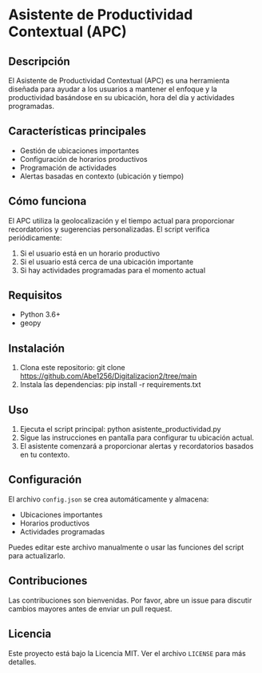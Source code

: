 # Asistente de Productividad Contextual (APC)

## Descripción
El Asistente de Productividad Contextual (APC) es una herramienta diseñada para ayudar a los usuarios a mantener el enfoque y la productividad basándose en su ubicación, hora del día y actividades programadas.

## Características principales
- Gestión de ubicaciones importantes
- Configuración de horarios productivos
- Programación de actividades
- Alertas basadas en contexto (ubicación y tiempo)

## Cómo funciona
El APC utiliza la geolocalización y el tiempo actual para proporcionar recordatorios y sugerencias personalizadas. El script verifica periódicamente:

1. Si el usuario está en un horario productivo
2. Si el usuario está cerca de una ubicación importante
3. Si hay actividades programadas para el momento actual

## Requisitos
- Python 3.6+
- geopy

## Instalación
1. Clona este repositorio:
   git clone https://github.com/Abe1256/Digitalizacion2/tree/main
2. Instala las dependencias:
pip install -r requirements.txt

## Uso
1. Ejecuta el script principal:
python asistente_productividad.py
2. Sigue las instrucciones en pantalla para configurar tu ubicación actual.
3. El asistente comenzará a proporcionar alertas y recordatorios basados en tu contexto.

## Configuración
El archivo `config.json` se crea automáticamente y almacena:
- Ubicaciones importantes
- Horarios productivos
- Actividades programadas

Puedes editar este archivo manualmente o usar las funciones del script para actualizarlo.

## Contribuciones
Las contribuciones son bienvenidas. Por favor, abre un issue para discutir cambios mayores antes de enviar un pull request.

## Licencia
Este proyecto está bajo la Licencia MIT. Ver el archivo `LICENSE` para más detalles.
